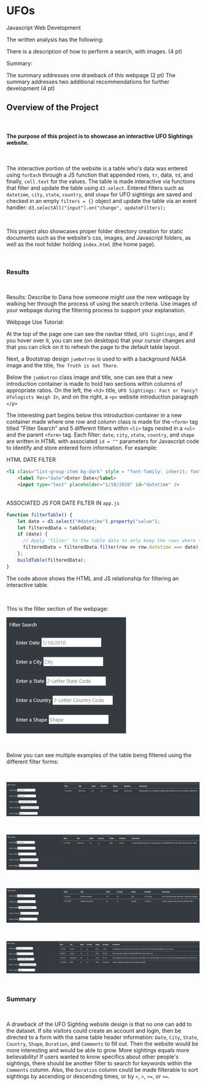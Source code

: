 # UFOs
Javascript Web Development

The written analysis has the following:

There is a description of how to perform a search, with images. (4 pt)

Summary:

The summary addresses one drawback of this webpage (2 pt)
The summary addresses two additional recommendations for further development (4 pt)

## Overview of the Project
<br>

#### The purpose of this project is to showcase an interactive UFO Sightings website.

<br>

The interactive portion of the website is a table who's data was entered using `forEach` through a JS function that appended rows, `tr`, data, `td`, and finally, `cell.text` for the values. The table is made interactive via functions that filter and update the table using `d3.select`. Entered filters such as `datetime`, `city`, `state`, `country`, and `shape` for UFO sightings are saved and checked in an empty `filters = {}` object and update the table via an event handler: `d3.selectAll("input").on("change", updateFilters);`

<br>

This project also showcases proper folder directory creation for static documents such as the website's css, images, and Javascript folders, as well as the root folder holding `index.html` (the home page).

<br>

### Results

<br>

Results: Describe to Dana how someone might use the new webpage by walking her through the process of using the search criteria. Use images of your webpage during the filtering process to support your explanation.

Webpage Use Tutorial:

At the top of the page one can see the navbar titled, `UFO Sightings`, and if you hover over it, you can see (on desktops) that your cursor changes and that you can click on it to refresh the page to the default table layout.

Next, a Bootstrap design `jumbotron` is used to with a background NASA image and the title, `The Truth is out There`.

Below the `jumbotron` class image and title, one can see that a new introduction container is made to hold two sections within columns of appropriate ratios. On the left, the `<h3>` title, `UFO Sightings: Fact or Fancy? Ufologists Weigh In`, and on the right, a `<p>` website introduction paragraph `</p>`

The interesting part begins below this introduction container in a new container made where one row and column class is made for the `<form>` tag titled "Filter Search" and 5 different filters within `<li>` tags nested in a `<ul>` and the parent `<form>` tag. Each filter: `date`, `city`, `state`, `country`, and `shape` are written in HTML with associated `id = ""` parameters for Javascript code to identify and store entered form information. For example:

HTML DATE FILTER

```html
<li class="list-group-item bg-dark" style = "font-family: inherit; font-size: 1rem;">
    <label for="date">Enter Date</label>
    <input type="text" placeholder="1/10/2010" id="datetime" />
                                
```

ASSOCIATED JS FOR DATE FILTER IN `app.js`

```js
function filterTable() {    
    let date = d3.select("#datetime").property("value");
    let filteredData = tableData;
    if (date) {
      // Apply 'filter' to the table data to only keep the rows where the 'datetime' value matches the filter value
      filteredData = filteredData.filter(row => row.datetime === date);
    };
    buildTable(filteredData);
}
```

The code above shows the HTML and JS relationship for filtering an interactive table.

<br>

This is the filter section of the webpage:

![Filters](https://github.com/derekhuggens/UFOs/blob/be49e6f404e2be5d577165f6fd8f81c11b0abc81/readMeImages/filters.png)

<br>

Below you can see multiple examples of the table being filtered using the different filter forms:

<br>

![City](https://github.com/derekhuggens/UFOs/blob/be49e6f404e2be5d577165f6fd8f81c11b0abc81/readMeImages/datecity.png)

<br>

![State](https://github.com/derekhuggens/UFOs/blob/be49e6f404e2be5d577165f6fd8f81c11b0abc81/readMeImages/datestate.png)

<br>

![Country](https://github.com/derekhuggens/UFOs/blob/be49e6f404e2be5d577165f6fd8f81c11b0abc81/readMeImages/country.png)

<br>

![Shape](https://github.com/derekhuggens/UFOs/blob/be49e6f404e2be5d577165f6fd8f81c11b0abc81/readMeImages/circle.png)

<br>

### Summary

<br>


A drawback of the UFO Sighting website design is that no one can add to the dataset. If site visitors could create an account and login, then be directed to a form with the same table header information: `Date`, `City`, `State`, `Country`, `Shape`, `Duration`, and `Comments` to fill out. Then the website would be more interesting and would be able to grow. More sightings equals more believability! If users wanted to know specifics about other people's sightings, there should be another filter to search for keywords within the `Comments` column. Also, the `Duration` column could be made filterable to sort sightings by ascending or descending times, or by `<`, `>`, `>=`, or `<=`.